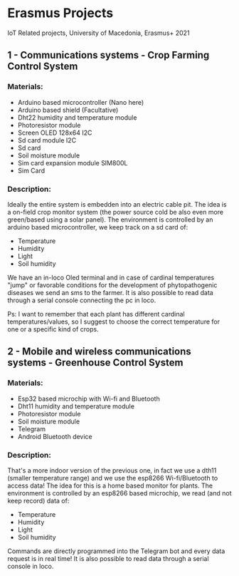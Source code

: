# Erasmus Projects
 IoT Related projects, University of Macedonia, Erasmus+ 2021

## 1 - Communications systems - Crop Farming Control System

### Materials:
* Arduino based microcontroller (Nano here)
* Arduino based shield (Facultative)
* Dht22 humidity and temperature module
* Photoresistor module
* Screen OLED 128x64 I2C
* Sd card module I2C
* Sd card
* Soil moisture module
* Sim card expansion module SIM800L
* Sim Card

### Description:
Ideally the entire system is embedden into an electric cable pit.
The idea is a on-field crop monitor system (the power source cold be also even more green/based using a solar panel).
The environment is controlled by an arduino based microcontroller, we keep track on a sd card of:

* Temperature
* Humidity
* Light
* Soil humidity

We have an in-loco Oled terminal and in case of cardinal temperatures "jump" or favorable conditions for the development of phytopathogenic diseases we send an sms to the farmer.
It is also possible to read data through a serial console connecting the pc in loco.

Ps: I want to remember that each plant has different cardinal temperatures/values, so I suggest to choose the correct temperature for one or a specific kind of crops.

## 2 - Mobile and wireless communications systems - Greenhouse Control System

### Materials:
* Esp32 based microchip with Wi-fi and Bluetooth
* Dht11 humidity and temperature module
* Photoresistor module
* Soil moisture module
* Telegram
* Android Bluetooth device

### Description:
That's a more indoor version of the previous one, in fact we use a dth11 (smaller temperature range) and we use the esp8266 Wi-fi/Bluetooth to access data!
The idea for this is a home based monitor for plants.
The environment is controlled by an esp8266 based microchip, we read (and not keep record) data of:

* Temperature
* Humidity
* Light
* Soil humidity

Commands are directly programmed into the Telegram bot and every data request is in real time!
It is also possible to read data through a serial console in loco.
